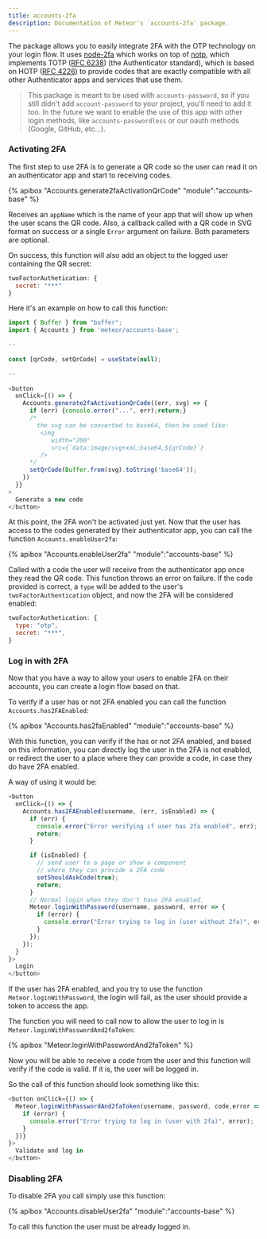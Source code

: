 ```yaml
---
title: accounts-2fa
description: Documentation of Meteor's `accounts-2fa` package.
---
```


The package allows you to easily integrate 2FA with the OTP technology on your login flow. It uses [node-2fa](https://www.npmjs.com/package/node-2fa) which works on top of [notp](https://github.com/guyht/notp), which implements TOTP ([RFC 6238](https://www.ietf.org/rfc/rfc6238.txt)) (the Authenticator standard), which is based on HOTP ([RFC 4226](https://www.ietf.org/rfc/rfc4226.txt)) to provide codes that are exactly compatible with all other Authenticator apps and services that use them.

> This package is meant to be used with `accounts-password`, so if you still didn't add `account-password` to your project, you'll need to add it too. In the future we want to enable the use of this app with other login methods, like `accounts-passwordless` or our oauth methods (Google, GitHub, etc...).

<h3 id="activating-2fa">Activating 2FA</h3>

The first step to use 2FA is to generate a QR code so the user can read it on an authenticator app and start to receiving codes.

{% apibox "Accounts.generate2faActivationQrCode" "module":"accounts-base" %}

Receives an `appName` which is the name of your app that will show up when the user scans the QR code. Also, a callback called with a QR code in SVG format on success or a single `Error` argument
on failure. Both parameters are optional.

On success, this function will also add an object to the logged user containing the QR secret:

```js
twoFactorAuthetication: {
  secret: "***"
}
``` 

Here it's an example on how to call this function:

```js
import { Buffer } from "buffer";
import { Accounts } from 'meteor/accounts-base';

--
  
const [qrCode, setQrCode] = useState(null);

--
  
<button
  onClick={() => {
    Accounts.generate2faActivationQrCode((err, svg) => {
      if (err) {console.error("...", err);return;}
      /*
        the svg can be converted to base64, then be used like: 
         <img 
            width="200"
            src={`data:image/svg+xml;base64,${qrCode}`}
         />
      */
      setQrCode(Buffer.from(svg).toString('base64'));
    })
  }}
>
  Generate a new code
</button>
```


At this point, the 2FA won't be activated just yet. Now that the user has access to the codes generated by their authenticator app, you can call the function `Accounts.enableUser2fa`:

{% apibox "Accounts.enableUser2fa" "module":"accounts-base" %}

Called with a code the user will receive from the authenticator app once they read the QR code. This function throws an error on failure. If the code provided is correct, a `type` will be added to the user's `twoFactorAuthentication` object, and now the 2FA will be considered enabled:

```js
twoFactorAuthetication: {
  type: "otp",
  secret: "***",
}
```

<h3 id="log-in-with-2fa">Log in with 2FA</h3>

Now that you have a way to allow your users to enable 2FA on their accounts, you can create a login flow based on that.

To verify if a user has or not 2FA enabled you can call the function `Accounts.has2FAEnabled`:

{% apibox "Accounts.has2faEnabled" "module":"accounts-base" %}

With this function, you can verify if the has or not 2FA enabled, and based on this information, you can directly log the user in the 2FA is not enabled, or redirect the user to a place where they can provide a code, in case they do have 2FA enabled.

A way of using it would be:

```js
<button 
  onClick={() => {
    Accounts.has2FAEnabled(username, (err, isEnabled) => {
      if (err) {
        console.error("Error verifying if user has 2fa enabled", err);
        return;
      }

      if (isEnabled) {
        // send user to a page or show a component 
        // where they can provide a 2FA code
        setShouldAskCode(true);
        return;
      }
      // Normal login when they don't have 2FA enabled.
      Meteor.loginWithPassword(username, password, error => {
        if (error) {
          console.error("Error trying to log in (user without 2fa)", error);
        }
      });
    });
  }
}>
  Login
</button>
```

If the user has 2FA enabled, and you try to use the function `Meteor.loginWithPassword`, the login will fail, as the user should provide a token to access the app.

The function you will need to call now to allow the user to log in is `Meteor.loginWithPasswordAnd2faToken`:

{% apibox "Meteor.loginWithPasswordAnd2faToken" %}

Now you will be able to receive a code from the user and this function will verify if the code is valid. If it is, the user will be logged in.

So the call of this function should look something like this:

```js
<button onClick={() => {
  Meteor.loginWithPasswordAnd2faToken(username, password, code,error => {
    if (error) {
      console.error("Error trying to log in (user with 2fa)", error);
    }
  })}
}>
  Validate and log in
</button>
```

<h3 id="disabling-2fa">Disabling 2FA</h3>

To disable 2FA you call simply use this function: 

{% apibox "Accounts.disableUser2fa" "module":"accounts-base" %}

To call this function the user must be already logged in.
